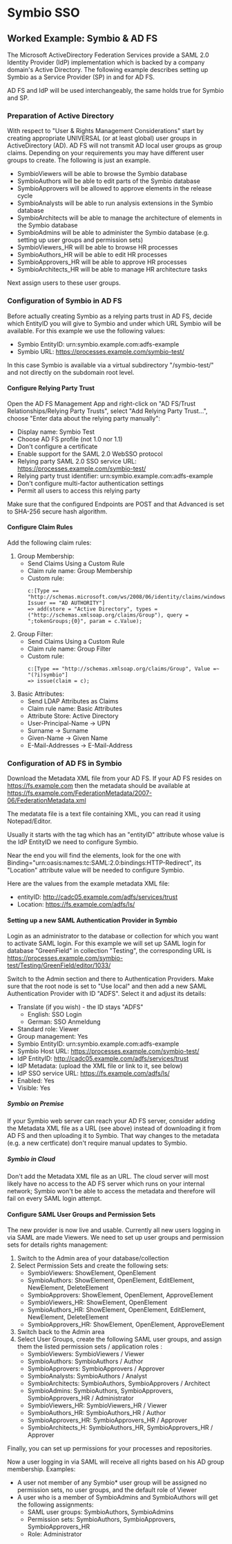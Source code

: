 # Symbio SSO

## Worked Example: Symbio & AD FS

The Microsoft ActiveDirectory Federation Services provide a SAML 2.0 Identity Provider (IdP) implementation which is backed by a company domain's Active Directory. The following example describes setting up Symbio as a Service Provider (SP) in and for AD FS.

AD FS and IdP will be used interchangeably, the same holds true for Symbio and SP.

### Preparation of Active Directory

With respect to "User & Rights Management Considerations" start by creating appropriate UNIVERSAL (or at least global) user groups in ActiveDirectory (AD). AD FS will not transmit AD local user groups as group claims. Depending on your requirements you may have different user groups to create. The following is just an example.

* SymbioViewers will be able to browse the Symbio database
* SymbioAuthors will be able to edit parts of the Symbio database
* SymbioApprovers will be allowed to approve elements in the release cycle
* SymbioAnalysts will be able to run analysis extensions in the Symbio database
* SymbioArchitects will be able to manage the architecture of elements in the Symbio database
* SymbioAdmins will be able to administer the Symbio database (e.g. setting up user groups and permission sets)
* SymbioViewers_HR will be able to browse HR processes
* SymbioAuthors_HR will be able to edit HR processes
* SymbioApprovers_HR will be able to approve HR processes
* SymbioArchitects_HR will be able to manage HR architecture tasks

Next assign users to these user groups.

### Configuration of Symbio in AD FS

Before actually creating Symbio as a relying parts trust in AD FS, decide which EntityID you will give to Symbio and under which URL Symbio will be available. For this example we use the following values:

* Symbio EntityID: urn:symbio.example.com:adfs-example
* Symbio URL: https://processes.example.com/symbio-test/

In this case Symbio is available via a virtual subdirectory "/symbio-test/" and not directly on the subdomain root level.

#### Configure Relying Party Trust

Open the AD FS Management App and right-click on "AD FS/Trust Relationships/Relying Party Trusts", select "Add Relying Party Trust...", choose "Enter data about the relying party manually":

* Display name: Symbio Test
* Choose AD FS profile (not 1.0 nor 1.1)
* Don't configure a certificate
* Enable support for the SAML 2.0 WebSSO protocol
* Relying party SAML 2.0 SSO service URL: https://processes.example.com/symbio-test/
* Relying party trust identifier: urn:symbio.example.com:adfs-example
* Don't configure multi-factor authentication settings
* Permit all users to access this relying party

Make sure that the configured Endpoints are POST and that Advanced is set to SHA-256 secure hash algorithm.

#### Configure Claim Rules

Add the following claim rules:

1. Group Membership:
   * Send Claims Using a Custom Rule
   * Claim rule name: Group Membership
   * Custom rule:
     ```
     c:[Type == "http://schemas.microsoft.com/ws/2008/06/identity/claims/windowsaccountname", Issuer == "AD AUTHORITY"]
     => add(store = "Active Directory", types = ("http://schemas.xmlsoap.org/claims/Group"), query = ";tokenGroups;{0}", param = c.Value);
     ```
2. Group Filter:
   * Send Claims Using a Custom Rule
   * Claim rule name: Group Filter
   * Custom rule:
     ```
     c:[Type == "http://schemas.xmlsoap.org/claims/Group", Value =~ "(?i)symbio"]
     => issue(claim = c);
     ```
3. Basic Attributes:
   * Send LDAP Attributes as Claims
   * Claim rule name: Basic Attributes
   * Attribute Store: Active Directory
   * User-Principal-Name &rarr; UPN
   * Surname &rarr; Surname
   * Given-Name &rarr; Given Name
   * E-Mail-Addresses &rarr; E-Mail-Address

### Configuration of AD FS in Symbio

Download the Metadata XML file from your AD FS. If your AD FS resides on https://fs.example.com then the metadata should be available at https://fs.example.com/FederationMetadata/2007-06/FederationMetadata.xml

The medatata file is a text file containing XML, you can read it using Notepad/Editor.

Usually it starts with the <EntityDescriptor> tag which has an "entityID" attribute whose value is the IdP EntityID we need to configure Symbio.

Near the end you will find the <SingleSignOnService> elements, look for the one with Binding="urn:oasis:names:tc:SAML:2.0:bindings:HTTP-Redirect", its "Location" attribute value will be needed to configure Symbio.

Here are the values from the example metadata XML file:

* entityID: http://cadc05.example.com/adfs/services/trust
* Location: https://fs.example.com/adfs/ls/

#### Setting up a new SAML Authentication Provider in Symbio

Login as an administrator to the database or collection for which you want to activate SAML login. For this example we will set up SAML login for database "GreenField" in collection "Testing", the corresponding URL is https://processes.example.com/symbio-test/Testing/GreenField/editor/1033/

Switch to the Admin section and there to Authentication Providers. Make sure that the root node is set to "Use local" and then add a new SAML Authentication Provider with ID "ADFS". Select it and adjust its details:

* Translate (if you wish) - the ID stays "ADFS"
  * English: SSO Login
  * German: SSO Anmeldung
* Standard role: Viewer
* Group management: Yes
* Symbio EntityID: urn:symbio.example.com:adfs-example
* Symbio Host URL: https://processes.example.com/symbio-test/
* IdP EntityID: http://cadc05.example.com/adfs/services/trust
* IdP Metadata: (upload the XML file or link to it, see below)
* IdP SSO service URL: https://fs.example.com/adfs/ls/
* Enabled: Yes
* Visible: Yes

##### Symbio on Premise

If your Symbio web server can reach your AD FS server, consider adding the Metadata XML file as a URL (see above) instead of downloading it from AD FS and then uploading it to Symbio. That way changes to the metadata (e.g. a new certficate) don't require manual updates to Symbio.

##### Symbio in Cloud

Don't add the Metadata XML file as an URL. The cloud server will most likely have no access to the AD FS server which runs on your internal network; Symbio won't be able to access the metadata and therefore will fail on every SAML login attempt.

#### Configure SAML User Groups and Permission Sets

The new provider is now live and usable. Currently all new users logging in via SAML are made Viewers. We need to set up user groups and permission sets for details rights management:

1. Switch to the Admin area of your database/collection
2. Select Permission Sets and create the following sets:
   * SymbioViewers: ShowElement, OpenElement
   * SymbioAuthors: ShowElement, OpenElement, EditElement, NewElement, DeleteElement
   * SymbioApprovers: ShowElement, OpenElement, ApproveElement
   * SymbioViewers_HR: ShowElement, OpenElement
   * SymbioAuthors_HR: ShowElement, OpenElement, EditElement, NewElement, DeleteElement
   * SymbioApprovers_HR: ShowElement, OpenElement, ApproveElement
3. Switch back to the Admin area
4. Select User Groups, create the following SAML user groups, and assign them the listed permission sets / application roles :
   * SymbioViewers: SymbioViewers / Viewer
   * SymbioAuthors: SymbioAuthors / Author
   * SymbioApprovers: SymbioApprovers / Approver
   * SymbioAnalysts: SymbioAuthors / Analyst
   * SymbioArchitects: SymbioAuthors, SymbioApprovers / Architect
   * SymbioAdmins: SymbioAuthors, SymbioApprovers, SymbioApprovers_HR / Administrator
   * SymbioViewers_HR: SymbioViewers_HR / Viewer
   * SymbioAuthors_HR: SymbioAuthors_HR / Author
   * SymbioApprovers_HR: SymbioApprovers_HR / Approver
   * SymbioArchitects_H: SymbioAuthors_HR, SymbioApprovers_HR / Approver

Finally, you can set up permissions for your processes and repositories.

Now a user logging in via SAML will receive all rights based on his AD group membership. Examples:

* A user not member of any Symbio* user group will be assigned no permission sets, no user groups, and the default role of Viewer
* A user who is a member of SymbioAdmins and SymbioAuthors will get the following assignments:
  * SAML user groups: SymbioAuthors, SymbioAdmins
  * Permission sets: SymbioAuthors, SymbioApprovers, SymbioApprovers_HR
  * Role: Administrator
